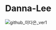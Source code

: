 # Danna-Lee

![github_이다은_ver1](https://user-images.githubusercontent.com/29723695/135609729-ec816ef3-cd8e-4827-8f91-648bda4fcfcb.png)
